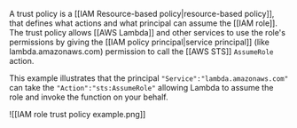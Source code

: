 A trust policy is a [[IAM Resource-based policy|resource-based policy]], that defines what actions and what principal can assume the [[IAM role]]. The trust policy allows [[AWS Lambda]] and other services to use the role's permissions by giving the [[IAM policy principal|service principal]] (like lambda.amazonaws.com) permission to call the [[AWS STS]] `AssumeRole` action.

This example illustrates that the principal `"Service":"lambda.amazonaws.com"` can take the `"Action":"sts:AssumeRole"` allowing Lambda to assume the role and invoke the function on your behalf.

![[IAM role trust policy example.png]]